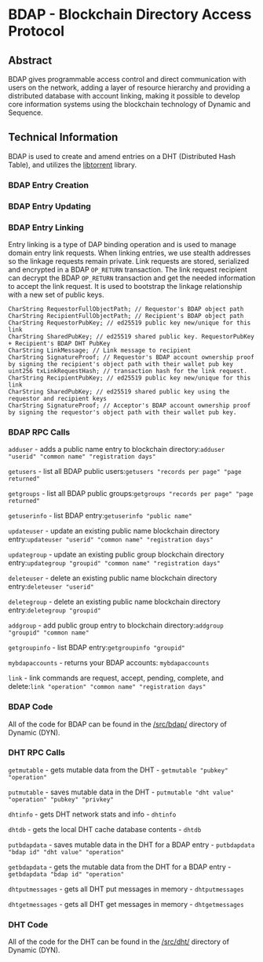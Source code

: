 # **BDAP - Blockchain Directory Access Protocol**

## Abstract

BDAP gives programmable access control and direct communication with users on the network, adding a layer of resource hierarchy and providing a distributed database with account linking, making it possible to develop core information systems using the blockchain technology of Dynamic and Sequence.

## Technical Information

BDAP is used to create and amend entries on a DHT (Distributed Hash Table), and utilizes the [libtorrent](https://github.com/arvidn/libtorrent) library.

### BDAP Entry Creation

### BDAP Entry Updating

### BDAP Entry Linking 

Entry linking is a type of DAP binding operation and is used to manage domain entry link requests. When linking entries, we use stealth addresses so the linkage requests remain private. Link requests are stored, serialized and encrypted in a BDAP ```OP_RETURN``` transaction. The link request recipient can decrypt the BDAP ```OP_RETURN``` transaction and get the needed information to accept the link request. It is used to bootstrap the linkage relationship with a new set of public keys.

```
CharString RequestorFullObjectPath; // Requestor's BDAP object path
CharString RecipientFullObjectPath; // Recipient's BDAP object path
CharString RequestorPubKey; // ed25519 public key new/unique for this link
CharString SharedPubKey; // ed25519 shared public key. RequestorPubKey + Recipient's BDAP DHT PubKey
CharString LinkMessage; // Link message to recipient
CharString SignatureProof; // Requestor's BDAP account ownership proof by signing the recipient's object path with their wallet pub key
uint256 txLinkRequestHash; // transaction hash for the link request.
CharString RecipientPubKey; // ed25519 public key new/unique for this link
CharString SharedPubKey; // ed25519 shared public key using the requestor and recipient keys
CharString SignatureProof; // Acceptor's BDAP account ownership proof by signing the requestor's object path with their wallet pub key.
```

### BDAP RPC Calls

```adduser``` - adds a public name entry to blockchain directory:```adduser "userid" "common name" "registration days"```

```getusers``` - list all BDAP public users:```getusers "records per page" "page returned"```

```getgroups``` - list all BDAP public groups:```getgroups "records per page" "page returned"```

```getuserinfo``` - list BDAP entry:```getuserinfo "public name"```

```updateuser``` - update an existing public name blockchain directory entry:```updateuser "userid" "common name" "registration days"```

```updategroup``` - update an existing public group blockchain directory entry:```updategroup "groupid" "common name" "registration days"```

```deleteuser``` - delete an existing public name blockchain directory entry:```deleteuser "userid"```

```deletegroup``` - delete an existing public name blockchain directory entry:```deletegroup "groupid"```

```addgroup``` - add public group entry to blockchain directory:```addgroup "groupid" "common name"```

```getgroupinfo``` - list BDAP entry:```getgroupinfo "groupid"```

```mybdapaccounts``` - returns your BDAP accounts: ```mybdapaccounts```

```link``` - link commands are request, accept, pending, complete, and delete:```link "operation" "common name" "registration days"```

### BDAP Code

All of the code for BDAP can be found in the [/src/bdap/](https://github.com/duality-solutions/Dynamic/tree/master/src/bdap) directory of Dynamic (DYN).

### DHT RPC Calls

```getmutable``` - gets mutable data from the DHT - ```getmutable "pubkey" "operation"```

```putmutable``` - saves mutable data in the DHT - ```putmutable "dht value" "operation" "pubkey" "privkey"```

```dhtinfo``` - gets DHT network stats and info - ```dhtinfo```

```dhtdb``` - gets the local DHT cache database contents - ```dhtdb```

```putbdapdata``` - saves mutable data in the DHT for a BDAP entry - ```putbdapdata "bdap id" "dht value" "operation"```

```getbdapdata``` - gets the mutable data from the DHT for a BDAP entry - ```getbdapdata "bdap id" "operation"```

```dhtputmessages``` - gets all DHT put messages in memory - ```dhtputmessages```

```dhtgetmessages``` - gets all DHT get messages in memory - ```dhtgetmessages```

### DHT Code

All of the code for the DHT can be found in the [/src/dht/](https://github.com/duality-solutions/Dynamic/tree/master/src/dht) directory of Dynamic (DYN).
